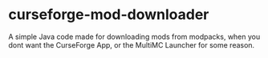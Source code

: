 # curseforge-mod-downloader
A simple Java code made for downloading mods from modpacks, when you dont want the CurseForge App, or the MultiMC Launcher for some reason.
